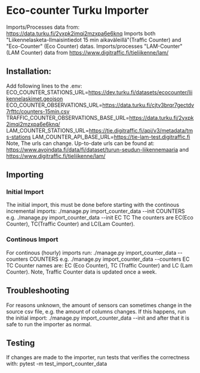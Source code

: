# Eco-counter Turku Importer

Imports/Processes data from:
https://data.turku.fi/2yxpk2imqi2mzxpa6e6knq 
Imports both "Liikennelasketa-Ilmaisintiedot 15 min aikaväleillä"(Traffic Counter) and "Eco-Counter" (Eco Counter) datas. Imports/processes "LAM-Counter" (LAM Counter) data from https://www.digitraffic.fi/tieliikenne/lam/


## Installation:
Add following lines to the .env:
ECO_COUNTER_STATIONS_URL=https://dev.turku.fi/datasets/ecocounter/liikennelaskimet.geojson
ECO_COUNTER_OBSERVATIONS_URL=https://data.turku.fi/cjtv3brqr7gectdv7rfttc/counters-15min.csv
TRAFFIC_COUNTER_OBSERVATIONS_BASE_URL=https://data.turku.fi/2yxpk2imqi2mzxpa6e6knq/
LAM_COUNTER_STATIONS_URL=https://tie.digitraffic.fi/api/v3/metadata/tms-stations
LAM_COUNTER_API_BASE_URL=https://tie-lam-test.digitraffic.fi
Note, The urls can change. Up-to-date urls can be found at:
https://www.avoindata.fi/data/fi/dataset/turun-seudun-liikennemaaria
and
https://www.digitraffic.fi/tieliikenne/lam/

## Importing

### Initial Import
The initial import, this must be done before starting with the continous incremental imports:
./manage.py import_counter_data --init COUNTERS
e.g. ./manage.py import_counter_data --init EC TC
The counters are EC(Eco Counter), TC(Traffic Counter) and LC(Lam Counter).

### Continous Import
For continous (hourly) imports run:
./manage.py import_counter_data --counters COUNTERS
e.g. ./manage.py import_counter_data --counters EC TC
Counter names are: EC (Eco Counter), TC (Traffic Counter) and LC (Lam Counter).
Note, Traffic Counter data is updated once a week.

## Troubleshooting
For reasons unknown, the amount of sensors can sometimes change in the source csv file, e.g. the amount of columns changes. If this happens, run the initial import: ./manage.py import_counter_data --init and after that it is safe to run the importer as normal.

## Testing
If changes are made to the importer, run tests that verifies the correctness with:
pytest -m test_import_counter_data

